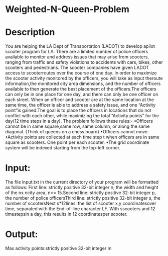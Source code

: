 # Weighted-N-Queen-Problem

# Description
You are helping the LA Dept of Transportation (LADOT) to develop apilot scooter program for LA. There are a limited number of police officers available to monitor and address issues that may arise from scooters, ranging from traffic and safety violations to accidents with cars, bikes, other scooters and pedestrians. The scooter companies have given LADOT access to scooterroutes over the course of one day. In order to maximize the scooter activity monitored by the officers, you will take as input theroute information,the monitored city area dimensions, and the number of officers available to then generate the best placement of the officers.The officers can only be in one place for one day, and there can only be one officer on each street. When an officer and scooter are at the same location at the same time, the officer is able to address a safety issue, and one “Activity point”is gained.The  goal  is  to  place  the  officers  in  locations  that  do  not conflict with each other, while maximizing the total “Activity points” for the day(12 time steps in a day).  The problem follows these rules:-
•Officers cannot be in same square,same row, same column, or along the same diagonal. (Think of queens on a chess board)
•Officers cannot move.
•Activity points are collected at each time step t when officers are in same square as scooters. One point per each scooter. 
•The grid coordinate system will be indexed starting from the top-left corner.

# Input: 
The file input.txt in the current directory of your program will be formatted as follows: First line: strictly positive 32-bit integer n, the width and height of the nx ncity area, n<= 15.Second line: strictly positive 32-bit integer p, the number of police officersThird line: strictly positive 32-bit integer s, the number of scootersNext s*12lines: the list of scooter x,y coordinatesover time, separated with the End-of-line character LF.  With sscooters and 12 timestepsin a day, this results in 12 coordinatesper scooter.

# Output: 
Max activity points:strictly positive 32-bit integer m
